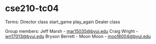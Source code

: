 # cse210-tc04

Terms:
Director class
    start_game
    play_again
Dealer class


Group members:
Jeff Marsh - mar15035@byui.edu
Craig Wright - wri17013@byui.edu
Bryson Berrett - 
Moon Moon - moo18004@byui.edu